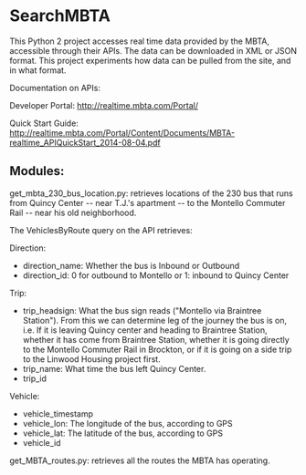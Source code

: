 SearchMBTA
==========
This Python 2 project accesses real time data provided by the MBTA, accessible through their APIs. The data can be 
downloaded in XML or JSON format. This project experiments how data can be pulled from the site, and in what format. 

Documentation on APIs: 

Developer Portal: http://realtime.mbta.com/Portal/

Quick Start Guide: http://realtime.mbta.com/Portal/Content/Documents/MBTA-realtime_APIQuickStart_2014-08-04.pdf

Modules:
-------
get_mbta_230_bus_location.py: retrieves locations of the 230 bus that runs from Quincy Center -- near T.J.'s apartment -- to the Montello Commuter Rail -- near his old neighborhood.

The VehiclesByRoute query on the API retrieves:

Direction:
* direction_name: Whether the bus is Inbound or Outbound
* direction_id: 0 for outbound to Montello or 1: inbound to Quincy Center

Trip:
* trip_headsign: What the bus sign reads ("Montello via Braintree Station"). From this we can determine leg of the journey the bus is on, i.e. If it is leaving Quincy center and heading to Braintree Station, whether it has come from Braintree Station, whether it is going directly to the Montello Commuter Rail in Brockton, or if it is going on a side trip to the Linwood Housing project first. 
* trip_name: What time the bus left Quincy Center. 
* trip_id

Vehicle: 
* vehicle_timestamp 
* vehicle_lon: The longitude of the bus, according to GPS
* vehicle_lat: The latitude of the bus, according to GPS
* vehicle_id

get_MBTA_routes.py: retrieves all the routes the MBTA has operating. 



